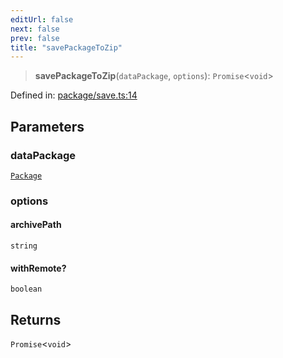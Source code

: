 ```yaml
---
editUrl: false
next: false
prev: false
title: "savePackageToZip"
---
```


> **savePackageToZip**(`dataPackage`, `options`): `Promise`\<`void`\>

Defined in: [package/save.ts:14](https://github.com/datisthq/dpkit/blob/5891634de8175d14853313e208ffbae144fd78eb/zip/package/save.ts#L14)

## Parameters

### dataPackage

[`Package`](/reference/_dpkit/core/package/)

### options

#### archivePath

`string`

#### withRemote?

`boolean`

## Returns

`Promise`\<`void`\>
